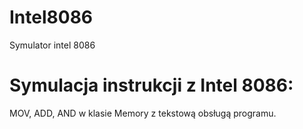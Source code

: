 # Intel8086
Symulator intel 8086
# Symulacja instrukcji z Intel 8086:
MOV, ADD, AND 
 w klasie Memory z tekstową obsługą programu.
